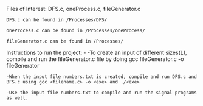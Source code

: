 Files of Interest: DFS.c, oneProcess.c, fileGenerator.c

	DFS.c can be found in /Processes/DFS/
	
	oneProcess.c can be found in /Processes/oneProcess/
	
	fileGenerator.c can be found in /Processes/
	

Instructions to run the project: -
	-To create an input of different sizes(L), compile and run the fileGenerator.c file by doing gcc fileGenerator.c -o fileGenerator
	
	-When the input file numbers.txt is created, compile and run DFS.c and BFS.c using gcc <filename.c> -o <exe> and ./<exe>
	
	-Use the input file numbers.txt to compile and run the signal programs as well.
	

